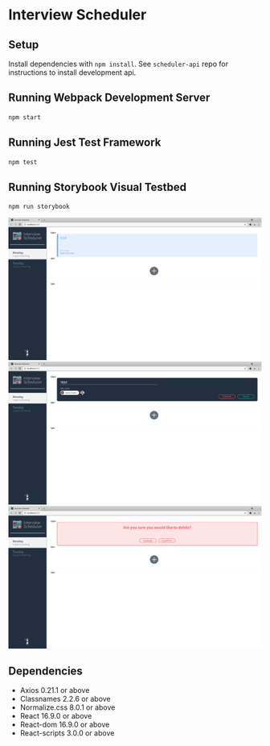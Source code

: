 # Interview Scheduler

## Setup

Install dependencies with `npm install`. See `scheduler-api` repo for instructions to install development api.

## Running Webpack Development Server

```sh
npm start
```

## Running Jest Test Framework

```sh
npm test
```

## Running Storybook Visual Testbed

```sh
npm run storybook
```
![Booked Appointment](docs/booked-appointment.png)
![Editing Appointment](docs/editing-appointment.png)
![Confirm Delete Appointment](docs/confirm-delete-appointment.png)

## Dependencies

- Axios 0.21.1 or above
- Classnames 2.2.6 or above
- Normalize.css 8.0.1 or above
- React 16.9.0 or above
- React-dom 16.9.0 or above
- React-scripts 3.0.0 or above